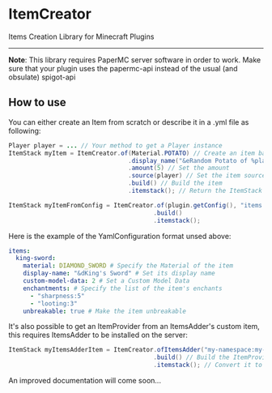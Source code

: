 # ItemCreator
Items Creation Library for Minecraft Plugins
***

**Note**: This library requires PaperMC server software in order to work. Make sure that your plugin uses the papermc-api instead of the usual (and obsulate) spigot-api

## How to use
You can either create an Item from scratch or describe it in a .yml file as following:
```java
Player player = ... // Your method to get a Player instance
ItemStack myItem = ItemCreator.of(Material.POTATO) // Create an item based on a given Material
                                 .display_name("&eRandom Potato of %player_name%") // Set the name of the item using color codes
                                 .amount(5) // Set the amount
                                 .source(player) // Set the item source from the given player, which means that any placeholders will be parsed as the given player (Requires PlaceholdersAPI installed on the server)
                                 .build() // Build the item 
                                 .itemstack(); // Return the ItemStack version

ItemStack myItemFromConfig = ItemCreator.of(plugin.getConfig(), "items.king-sword") // This will create an item by reading from a YamlConfiguration file at the given path
                                        .build()
                                        .itemstack();
```
Here is the  example of the YamlConfiguration format unsed above:
```yaml
items:
  king-sword:
    material: DIAMOND_SWORD # Specify the Material of the item
    display-name: "&dKing's Sword" # Set its display name
    custom-model-data: 2 # Set a Custom Model Data
    enchantments: # Specify the list of the item's enchants
      - "sharpness:5"
      - "looting:3"
    unbreakable: true # Make the item unbreakable
```

It's also possible to get an ItemProvider from an ItemsAdder's custom item, this requires ItemsAdder to be installed on the server:
```java
ItemStack myItemsAdderItem = ItemCreator.ofItemsAdder("my-namespace:my-item-id") // Get the ItemsAdder item at the given namespace id as an ItemProvider
                                        .build() // Build the ItemProvider
                                        .itemstack(); // Convert it to ItemStack
```

An improved documentation will come soon...

